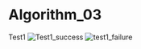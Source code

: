 # Algorithm_03
Test1   ![Test1_success](https://user-images.githubusercontent.com/66001867/83005022-4a6efb00-a04b-11ea-9a63-6d68ca88b91d.png)
![test1_failure](https://user-images.githubusercontent.com/66001867/83004534-c0bf2d80-a04a-11ea-9931-48fbbc741f47.PNG)   

